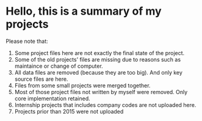 # Hello, this is a summary of my projects
Please note that:
1. Some project files here are not exactly the final state of the project. 
2. Some of the old projects' files are missing due to reasons such as maintaince or change of computer.
3. All data files are removed (because they are too big). And only key source files are here.
4. Files from some small projects were merged together.
5. Most of those project files not written by myself were removed. Only core implementation retained.
6. Internship projects that includes company codes are not uploaded here.
7. Projects prior than 2015 were not uploaded